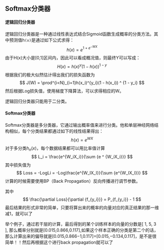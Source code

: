 ## Softmax分类器

#### 逻辑回归分类器

逻辑回归分类器是一种通过线性表达式结合Sigmoid函数生成概率的分类方法。其中预测值h`(x)`是通过如下公式求得：
$$
h(x)  = e ^ {1 + e^{-WX}}
$$
由于H(x)大小是[0,1]区间内，因此可以看成概况值，则最终Y可以写成：
$$
H(x) = h(x) ^ y (1 - h(x)) ^ {1 - y}
$$
根据我们的极大似然估计得出我们的损失函数为
$$
J(W) = \prod^{i<N}_{i=1}h(x_i)^{y_i}(1 - h(x_i)) ^ {1 - y_i}
$$
然后根据Log损失值，使用梯度下降算法，可以求得相应的W。

逻辑回归分类器只能用于二分类。



#### Softmax分类器

Softmax分类器是多分类器，它通过输出概率值来进行分类。他和单层神经网络结构相似，每个分类结果都通过如下的线性结果得出：
$$
h(x) = e ^ {WX}
$$
对于多分类$h_n(x)$，每个数据结果都可以用比率值计算
$$
L_i = \frac{e^{W_iX_i}}{\sum {e ^ {W_iX_i}}}
$$
 其中损失值为
$$
Loss = -LogLi = -Log\frac{e^{W_IX_I}}{\sum {e^{W_IX_I}}}
$$
计算的时候需要使用BP（Back Propagation）反向传播进行调节参数。

其中
$$
\frac{\partial Loss}{\partial {f_{y_i}}} = P_{f_{y_i}} - 1
$$
最后结果的形式非常的简单，只要将算出来的概率的向量对应的真正结果的那一维减1，就可以了

举个例子，通过若干层的计算，最后得到的某个训练样本的向量的分数是[ 1, 5, 3 ], 那么概率分别就是[0.015,0.866,0.117],如果这个样本正确的分类是第二个的话，那么计算出来的偏导就是[0.015,0.866−1,0.117]=[0.015,−0.134,0.117]，是不是很简单！！然后再根据这个进行back propagation就可以了